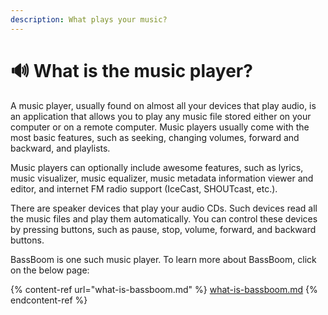 ```yaml
---
description: What plays your music?
---
```


# 🔊 What is the music player?

A music player, usually found on almost all your devices that play audio, is an application that allows you to play any music file stored either on your computer or on a remote computer. Music players usually come with the most basic features, such as seeking, changing volumes, forward and backward, and playlists.

Music players can optionally include awesome features, such as lyrics, music visualizer, music equalizer, music metadata information viewer and editor, and internet FM radio support (IceCast, SHOUTcast, etc.).

There are speaker devices that play your audio CDs. Such devices read all the music files and play them automatically. You can control these devices by pressing buttons, such as pause, stop, volume, forward, and backward buttons.

BassBoom is one such music player. To learn more about BassBoom, click on the below page:

{% content-ref url="what-is-bassboom.md" %}
[what-is-bassboom.md](what-is-bassboom.md)
{% endcontent-ref %}
